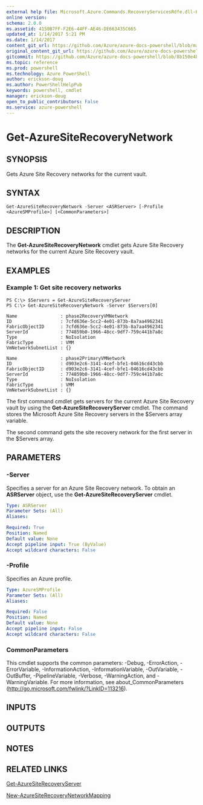 ```yaml
---
external help file: Microsoft.Azure.Commands.RecoveryServicesRdfe.dll-Help.xml
online version: 
schema: 2.0.0
ms.assetid: 4150B7FF-F2E6-44FF-AE46-DE663435C665
updated_at: 1/14/2017 5:21 PM
ms.date: 1/14/2017
content_git_url: https://github.com/Azure/azure-docs-powershell/blob/master/azureps-cmdlets-docs/ServiceManagement/Azure.SiteRecovery/v2.1.0/Get-AzureSiteRecoveryNetwork.md
original_content_git_url: https://github.com/Azure/azure-docs-powershell/blob/master/azureps-cmdlets-docs/ServiceManagement/Azure.SiteRecovery/v2.1.0/Get-AzureSiteRecoveryNetwork.md
gitcommit: https://github.com/Azure/azure-docs-powershell/blob/8b150e4b50ccfdd941f077b024dd06af0727c014/azureps-cmdlets-docs/ServiceManagement/Azure.SiteRecovery/v2.1.0/Get-AzureSiteRecoveryNetwork.md
ms.topic: reference
ms.prod: powershell
ms.technology: Azure PowerShell
author: erickson-doug
ms.author: PowerShellHelpPub
keywords: powershell, cmdlet
manager: erickson-doug
open_to_public_contributors: False
ms.service: azure-powershell
---
```


# Get-AzureSiteRecoveryNetwork

## SYNOPSIS
Gets Azure Site Recovery networks for the current vault.

## SYNTAX

```
Get-AzureSiteRecoveryNetwork -Server <ASRServer> [-Profile <AzureSMProfile>] [<CommonParameters>]
```

## DESCRIPTION
The **Get-AzureSiteRecoveryNetwork** cmdlet gets Azure Site Recovery networks for the current Azure Site Recovery vault.

## EXAMPLES

### Example 1: Get site recovery networks
```
PS C:\> $Servers = Get-AzureSiteRecoveryServer
PS C:\> Get-AzureSiteRecoveryNetwork -Server $Servers[0]

Name                : phase2RecoveryVMNetwork
ID                  : 7cfd636e-5cc2-4e01-873b-8a7aa4962341
FabricObjectID      : 7cfd636e-5cc2-4e01-873b-8a7aa4962341
ServerId            : 774859b0-1966-48cc-9df7-759c441b7a8c
Type                : NoIsolation
FabricType          : VMM
VmNetworkSubnetList : {}

Name                : phase2PrimaryVMNetwork
ID                  : d903e2c6-3141-4cef-bfe1-04616cd43cbb
FabricObjectID      : d903e2c6-3141-4cef-bfe1-04616cd43cbb
ServerId            : 774859b0-1966-48cc-9df7-759c441b7a8c
Type                : NoIsolation
FabricType          : VMM
VmNetworkSubnetList : {}
```

The first command cmdlet gets servers for the current Azure Site Recovery vault by using the **Get-AzureSiteRecoveryServer** cmdlet.
The command stores the Microsoft Azure Site Recovery servers in the $Servers array variable.

The second command gets the site recovery network for the first server in the $Servers array.

## PARAMETERS

### -Server
Specifies a server for an Azure Site Recovery network.
To obtain an **ASRServer** object, use the **Get-AzureSiteRecoveryServer** cmdlet.

```yaml
Type: ASRServer
Parameter Sets: (All)
Aliases: 

Required: True
Position: Named
Default value: None
Accept pipeline input: True (ByValue)
Accept wildcard characters: False
```

### -Profile
Specifies an Azure profile.

```yaml
Type: AzureSMProfile
Parameter Sets: (All)
Aliases: 

Required: False
Position: Named
Default value: None
Accept pipeline input: False
Accept wildcard characters: False
```

### CommonParameters
This cmdlet supports the common parameters: -Debug, -ErrorAction, -ErrorVariable, -InformationAction, -InformationVariable, -OutVariable, -OutBuffer, -PipelineVariable, -Verbose, -WarningAction, and -WarningVariable. For more information, see about_CommonParameters (http://go.microsoft.com/fwlink/?LinkID=113216).

## INPUTS

## OUTPUTS

## NOTES

## RELATED LINKS

[Get-AzureSiteRecoveryServer](xref:ServiceManagement/Azure.SiteRecovery/v2.1.0/Get-AzureSiteRecoveryServer.md)

[New-AzureSiteRecoveryNetworkMapping](xref:ServiceManagement/Azure.SiteRecovery/v2.1.0/New-AzureSiteRecoveryNetworkMapping.md)


